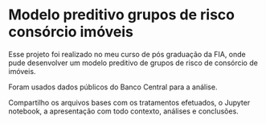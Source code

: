 # Modelo preditivo grupos de risco consórcio imóveis
Esse projeto foi realizado no meu curso de pós graduação da FIA, onde pude desenvolver um modelo preditivo de grupos de risco de consórcio de imóveis.

Foram usados dados públicos do Banco Central para a análise.

Compartilho os arquivos bases com os tratamentos efetuados, o Jupyter notebook, a apresentação com todo contexto, análises e conclusões.

